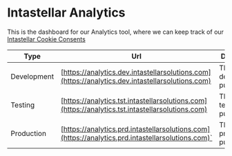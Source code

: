# Intastellar Analytics
This is the dashboard for our Analytics tool, where we can keep track of our [Intastellar Cookie Consents](https://www.intastellarsolutions.com/gdpr-cookiebanner)

| Type | Url | Description | Branch |
| --- | --- | --- | --- |
| Development | [https://analytics.dev.intastellarsolutions.com](https://analytics.dev.intastellarsolutions.com) | This url is for development purpose  | development |
| Testing |  [https://analytics.tst.intastellarsolutions.com](https://analytics.tst.intastellarsolutions.com) | This url is for testing purpose | qa-test |
| Production | [https://analytics.prd.intastellarsolutions.com](https://analytics.prd.intastellarsolutions.com)` | This url is for production purpose | deployment |
